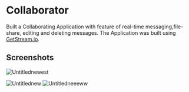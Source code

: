 # Collaborator
Built a Collaborating Application with feature of real-time messaging,file-share, editing and deleting messages.
The Application was built using [GetStream.io](https://getstream.io/chat/ ).

## Screenshots

![Untitlednewest](https://github.com/priyanshuprasad22/Collaborator/assets/111646262/e642de67-f2c3-438c-89a6-f23e620fd521)

![Untitlednew](https://github.com/priyanshuprasad22/Collaborator/assets/111646262/6d4ef7d8-6cec-47b4-a255-74bc09797355)
![Untitledneeeww](https://github.com/priyanshuprasad22/Collaborator/assets/111646262/d9e88145-a7f4-4d2d-8997-14d72e459663)

